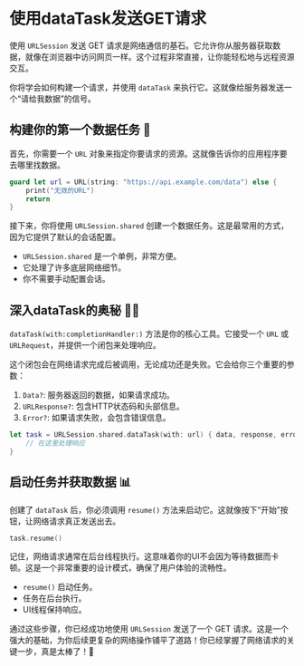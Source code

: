 ﻿# 使用dataTask发送GET请求

使用 `URLSession` 发送 GET 请求是网络通信的基石。它允许你从服务器获取数据，就像在浏览器中访问网页一样。这个过程非常直接，让你能轻松地与远程资源交互。

你将学会如何构建一个请求，并使用 `dataTask` 来执行它。这就像给服务器发送一个“请给我数据”的信号。

## 构建你的第一个数据任务 🚀

首先，你需要一个 `URL` 对象来指定你要请求的资源。这就像告诉你的应用程序要去哪里找数据。

```swift
guard let url = URL(string: "https://api.example.com/data") else {
    print("无效的URL")
    return
}
```

接下来，你将使用 `URLSession.shared` 创建一个数据任务。这是最常用的方式，因为它提供了默认的会话配置。

*   `URLSession.shared` 是一个单例，非常方便。
*   它处理了许多底层网络细节。
*   你不需要手动配置会话。

## 深入dataTask的奥秘 🕵️‍♀️

`dataTask(with:completionHandler:)` 方法是你的核心工具。它接受一个 `URL` 或 `URLRequest`，并提供一个闭包来处理响应。

这个闭包会在网络请求完成后被调用，无论成功还是失败。它会给你三个重要的参数：

1.  `Data?`: 服务器返回的数据，如果请求成功。
2.  `URLResponse?`: 包含HTTP状态码和头部信息。
3.  `Error?`: 如果请求失败，会包含错误信息。

```swift
let task = URLSession.shared.dataTask(with: url) { data, response, error in
    // 在这里处理响应
}
```

## 启动任务并获取数据 📊

创建了 `dataTask` 后，你必须调用 `resume()` 方法来启动它。这就像按下“开始”按钮，让网络请求真正发送出去。

```swift
task.resume()
```

记住，网络请求通常在后台线程执行。这意味着你的UI不会因为等待数据而卡顿。这是一个非常重要的设计模式，确保了用户体验的流畅性。

*   `resume()` 启动任务。
*   任务在后台执行。
*   UI线程保持响应。

通过这些步骤，你已经成功地使用 `URLSession` 发送了一个 GET 请求。这是一个强大的基础，为你后续更复杂的网络操作铺平了道路！你已经掌握了网络请求的关键一步，真是太棒了！🎉